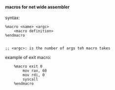 <h4>macros for net wide assembler</h4>

syntax:

    %macro <name> <argc>
        <macro definition>
    %endmacro


    ;; <argc>: is the number of args teh macro takes

example of exit macro:

        %macro exit 0
            mov rax, 60
            mov rdi, 0
            syscall
        %endmacro
